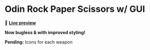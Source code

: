 # Odin Rock Paper Scissors w/ GUI

👾 [**Live preview**](https://dostendite.github.io/odin-rock-paper-scissors/)

**Now bugless & with improved styling!**

**Pending:** Icons for each weapon
